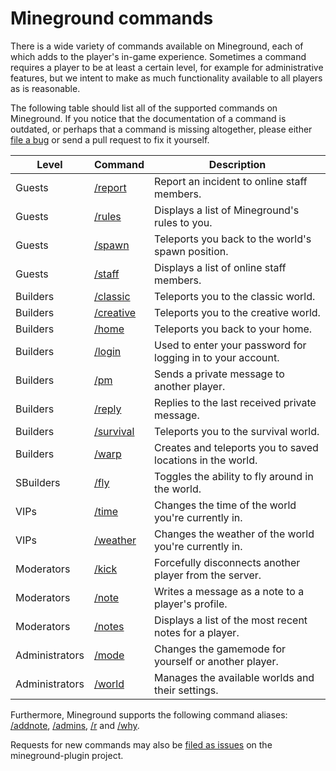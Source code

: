 Mineground commands
==========

There is a wide variety of commands available on Mineground, each of which adds to the player's in-game experience. Sometimes a command requires a player to be at least a certain level, for example for administrative features, but we intent to make as much functionality available to all players as is reasonable.

The following table should list all of the supported commands on Mineground. If you notice that the documentation of a command is outdated, or perhaps that a command is missing altogether, please either [file a bug](https://github.com/mineground/mineground-plugin/issues/new) or send a pull request to fix it yourself.


| Level          | Command                           | Description                                                 |
| ---------------|-----------------------------------|-------------------------------------------------------------|
| Guests         | [/report](commands/report.md)     | Report an incident to online staff members.                 |
| Guests         | [/rules](commands/rules.md)       | Displays a list of Mineground's rules to you.               |
| Guests         | [/spawn](commands/spawn.md)       | Teleports you back to the world's spawn position.           |
| Guests         | [/staff](commands/staff.md)       | Displays a list of online staff members.                    |
| Builders       | [/classic](commands/classic.md)   | Teleports you to the classic world.                         |
| Builders       | [/creative](commands/creative.md) | Teleports you to the creative world.                        |
| Builders       | [/home](commands/home.md)         | Teleports you back to your home.                            |
| Builders       | [/login](commands/login.md)       | Used to enter your password for logging in to your account. |
| Builders       | [/pm](commands/pm.md)             | Sends a private message to another player.                  |
| Builders       | [/reply](commands/reply.md)       | Replies to the last received private message.               |
| Builders       | [/survival](commands/survival.md) | Teleports you to the survival world.                        |
| Builders       | [/warp](commands/warp.md)         | Creates and teleports you to saved locations in the world.  |
| SBuilders      | [/fly](commands/fly.md)           | Toggles the ability to fly around in the world.             |
| VIPs           | [/time](commands/time.md)         | Changes the time of the world you're currently in.          |
| VIPs           | [/weather](commands/weather.md)   | Changes the weather of the world you're currently in.       |
| Moderators     | [/kick](commands/kick.md)         | Forcefully disconnects another player from the server.      |
| Moderators     | [/note](commands/note.md)         | Writes a message as a note to a player's profile.           |
| Moderators     | [/notes](commands/notes.md)       | Displays a list of the most recent notes for a player.      |
| Administrators | [/mode](commands/mode.md)         | Changes the gamemode for yourself or another player.        |
| Administrators | [/world](commands/world.md)       | Manages the available worlds and their settings.            |

Furthermore, Mineground supports the following command aliases: [/addnote](commands/note.md), [/admins](commands/staff.md), [/r](commands/reply.md) and [/why](commands/notes.md).

Requests for new commands may also be [filed as issues](https://github.com/mineground/mineground-plugin/issues/new) on the mineground-plugin project.
